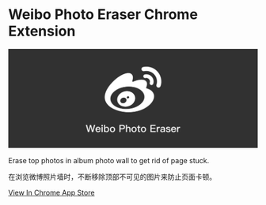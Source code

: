 # Weibo Photo Eraser Chrome Extension
![](https://raw.githubusercontent.com/Soulghost/Weibo-Photo-Eraser/master/static/1400560.png)

Erase top photos in album photo wall to get rid of page stuck. 

在浏览微博照片墙时，不断移除顶部不可见的图片来防止页面卡顿。

[View In Chrome App Store](https://chrome.google.com/webstore/detail/weibo-photo-eraser/opaaebjcdackobeememacleffoeeoeab?utm_source=gmail)
